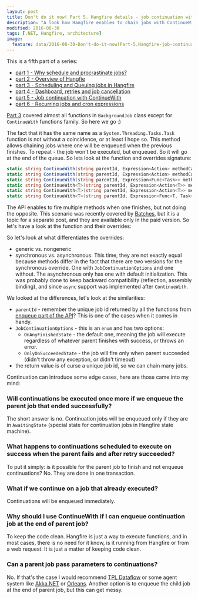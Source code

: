 ```yaml
---
layout: post
title: Don't do it now! Part 5. Hangfire details - job continuation with ContinueWith
description: "A look how Hangfire enables to chain jobs with ContinueWith"
modified: 2016-08-30
tags: [.NET, Hangfire, architecture]
image:
  feature: data/2016-08-30-Don't-do-it-now!Part-5.Hangfire-job-continuation,-ContinueWith/logo.jpg
---
```


This is a fifth part of a series:

- [part 1 - Why schedule and procrastinate jobs?](/Don't-do-it)
- [part 2 - Overview of Hangfie](/Don't-do-it-now!-Part-2.-Background-tasks,-job-queuing-and-scheduling-with-Hangfire/)
- [part 3 - Scheduling and Queuing jobs in Hangfire](/Don't-do-it-now!-Part-3.-Hangfire-details-jobs/)
- [part 4 - Dashboard, retries and job cancellation](/Don't-do-it-now!-Part-4.-Hangfire-details-dashboard,-retries-and-job-cancellation/)
- [part 5 - Job continuation with ContinueWith](/Don't-do-it-now!-Part-5.-Hangfire-job-continuation,-ContinueWith/)
- [part 6 - Recurring jobs and cron expressions](/Don't-do-it-now!-Part-6.-Hangfire-recurring-jobs/)

[Part 3](/Don't-do-it-now!-Part-3.-Hangfire-details-jobs/) covered almost all functions in `BackgroundJob` class except for `ContinueWith` functions family. So here we go :)

The fact that it has the same name as a `System.Threading.Tasks.Task` function is not without a coincidence, or at least I hope so. This method allows chaining jobs where one will be enqueued when the previous finishes. To repeat - the job won't be executed, but enqueued. So it will go at the end of the queue.
So lets look at the function and overrides signature:
<!--MORE-->

```csharp
static string ContinueWith(string parentId, Expression<Action> methodCall);
static string ContinueWith(string parentId, Expression<Action> methodCall, JobContinuationOptions options);
static string ContinueWith(string parentId, Expression<Func<Task>> methodCall, JobContinuationOptions options = JobContinuationOptions.OnlyOnSucceededState);    
static string ContinueWith<T>(string parentId, Expression<Action<T>> methodCall);
static string ContinueWith<T>(string parentId, Expression<Action<T>> methodCall, JobContinuationOptions options);
static string ContinueWith<T>(string parentId, Expression<Func<T, Task>> methodCall, JobContinuationOptions options = JobContinuationOptions.OnlyOnSucceededState);
```

The API enables to fire multiple methods when one finishes, but not doing the opposite. This scenario was recently covered by [Batches](http://docs.hangfire.io/en/latest/background-methods/using-batches.html), but it is a topic for a separate post, and they are available only in the paid version. So let's have a look at the function and their overrides:

So let's look at what differentiates the overrides:

- generic vs. nongeneric
- synchronous vs. asynchronous. This time, they are not exactly equal because methods differ in the fact that there are two versions for the synchronous override. One with `JobContinuationOptions` and one without. The asynchronous only has one with default initialization. This was probably done to keep backward compatibility (reflection, assembly binding), and since `async` support was implemented after `ContinueWith`. 

We looked at the differences, let's look at the similarities:

- `parentId` - remember the unique job id returned by all the functions from [enqueue part of the API](/Don't-do-it-now!-Part-3.-Hangfire-details-jobs/)? This is one of the cases when it comes in handy.
- `JobContinuationOptions` - this is an `enum` and has two options:
    - `OnAnyFinishedState` - the default one, meaning the job will execute regardless of whatever parent finishes with success, or throws an error. 
    - `OnlyOnSucceededState` - the job will fire only when parent succeeded (didn't throw any exception, or didn't timeout)
- the return value is of curse a unique job id, so we can chain many jobs.

Continuation can introduce some edge cases, here are those came into my mind:
### Will continuations be executed once more if we enqueue the parent job that ended successfully?
The short answer is no. Continuation jobs will be enqueued only if they are in `AwaitingState` (special state for continuation jobs in Hangfire state machine).

### What happens to continuations scheduled to execute on success when the parent fails and after retry succeeded?
To put it simply: is it possible for the parent job to finish and not enqueue continuations?
No. They are done in one transaction. 

### What if we continue on a job that already executed?
Continuations will be enqueued immediately.

### Why should I use ContinueWith if I can enqueue continuation job at the end of parent job?
To keep the code clean. Hangfire is just a way to execute functions, and in most cases, there is no need for it know, is it running from Hangfire or from a web request. It is just a matter of keeping code clean. 

### Can a parent job pass parameters to continuations?
No. If that's the case I would recommend [TPL Dataflow](https://msdn.microsoft.com/en-us/library/hh228603(v=vs.110).aspx) or some agent system like [Akka.NET](http://getakka.net/) or [Orleans](https://github.com/dotnet/orleans). Another option is to enqueue the child job at the end of parent job, but this can get messy. 